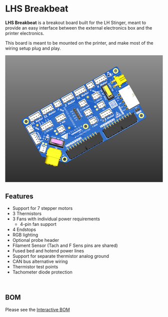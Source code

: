 # LHS Breakbeat

**LHS Breakbeat** is a breakout board built for the LH Stinger, meant to provide an easy interface between the external electronics box and the printer electronics.

This board is meant to be mounted on the printer, and make most of the wiring setup plug and play.

![LHS Breakbeat PCB Front](Images/bf.png)


## Features
* Support for 7 stepper motors
* 3 Thermistors
* 3 Fans with individual power requirements
  * 4-pin fan support
* 4 Endstops
* RGB lighting
* Optional probe header
* Filament Sensor (Tach and F Sens pins are shared)
* Fused bed and hotend power lines 
* Support for separate thermistor analog ground
* CAN bus alternative wiring
* Thermistor test points
* Tachometer diode protection

<br>



## BOM
Please see the [Interactive BOM](BOM/ibom.html)
